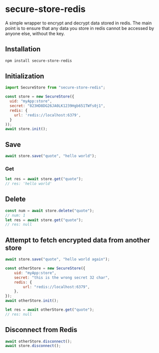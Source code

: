 # secure-store-redis

A simple wrapper to encrypt and decrypt data stored in redis.
The main point is to ensure that any data you store in redis cannot be accessed
by anyone else, without the key.

## Installation

```bash
npm install secure-store-redis
```

## Initialization

```javascript
import SecureStore from "secure-store-redis";

const store = new SecureStore({
  uid: "myApp:store",
  secret: "823HD8DG26JA0LK1239Hgb651TWfs0j1",
  redis: {
    url: 'redis://localhost:6379',
  }
));
await store.init();
```

## Save

```javascript
await store.save("quote", "hello world");
```

### Get

```javascript
let res = await store.get("quote");
// res: 'hello world'
```

## Delete

```javascript
const num = await store.delete("quote");
// num: 1
let res = await store.get("quote");
// res: null
```

## Attempt to fetch encrypted data from another store

```javascript
await store.save("quote", "hello world again");

const otherStore = new SecureStore({
    uid: "myApp:store",
    secret: "this is the wrong secret 32 char",
    redis: {
        url: "redis://localhost:6379",
    },
});
await otherStore.init();

let res = await otherStore.get("quote");
// res: null
```

## Disconnect from Redis

```javascript
await otherStore.disconnect();
await store.disconnect();
```
